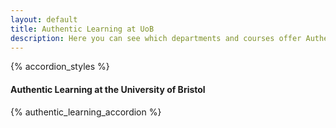 ```yaml
---
layout: default
title: Authentic Learning at UoB
description: Here you can see which departments and courses offer Authentic-Learning based teaching at the University of Bristol, in a simple drop-down menu format.
---
```

{% accordion_styles %}
<style>  p { font-size: 100%;} </style>
<div class="card">

#### Authentic Learning at the University of Bristol

{% authentic_learning_accordion %}

</div>
